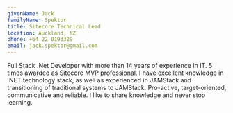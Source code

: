 ```yaml
---
givenName: Jack
familyName: Spektor
title: Sitecore Technical Lead
location: Auckland, NZ
phone: +64 22 0193329
email: jack.spektor@gmail.com
---
```


Full Stack .Net Developer with more than 14 years of experience in IT. 5 times awarded as Sitecore MVP professional. I have excellent knowledge in .NET technology stack, as well as experienced in JAMStack and transitioning of traditional systems to JAMStack. Pro-active, target-oriented, communicative and reliable. I like to share knowledge and never stop learning.